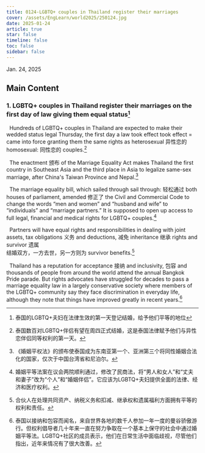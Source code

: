 ```yaml
---
title: 0124-LGBTQ+ couples in Thailand register their marriages
cover: /assets/EngLearn/world2025/250124.jpg
date: 2025-01-24
article: true
star: false
timeline: false
toc: false
sidebar: false
---
```

Jan. 24, 2025
<!-- more -->

## Main Content

### 1. LGBTQ+ couples in Thailand register their marriages on the first day of law giving them equal status[^t1]

&nbsp; Hundreds of LGBTQ+ couples in Thailand are expected to make their wedded status legal Thursday, the first day a law 
<span class="hover-note">
took effect
<span class="hover-content">
took effect = came into force
</span></span>
 granting them the same rights as 
<span class="hover-note">
heterosexual
<span class="hover-content">
异性恋的<br>
homosexual: 同性恋的
</span></span>
 couples.[^s1]

&nbsp; The 
<span class="hover-note">
enactment
<span class="hover-content">
颁布
</span></span>
 of the Marriage Equality Act makes Thailand the first country in Southeast Asia and the third place in Asia to legalize same-sex marriage, after China's Taiwan Province and Nepal.[^s2]


&nbsp; The marriage equality bill, which 
<span class="hover-note">
sailed through
<span class="hover-content">
sail through: 轻松通过
</span></span>
 both houses of parliament, 
<span class="hover-note">
amended
<span class="hover-content">
修正了
</span></span>
 the Civil and Commercial Code to change the words “men and women” and “husband and wife” to “individuals” and “marriage partners.” It is supposed to open up access to full legal, financial and medical rights for LGBTQ+ couples.[^s3]


&nbsp; Partners will have equal rights and responsibilities in dealing with joint assets, tax 
<span class="hover-note">
obligations
<span class="hover-content">
义务
</span></span>
 and 
<span class="hover-note">
deductions,
<span class="hover-content">
减免
</span></span>
<span class="space"> </span>
<span class="hover-note">
inheritance
<span class="hover-content">
继承
</span></span>
 rights and 
<span class="hover-note">
survivor
<span class="hover-content">
遗属 <br>
结婚双方，一方去世，另一方则为 survivor
</span></span>
 benefits.[^s4]


&nbsp; Thailand has a reputation for 
<span class="hover-note">
acceptance
<span class="hover-content">
接纳
</span></span>
and 
<span class="hover-note">
inclusivity,
<span class="hover-content">
包容
</span></span>
and thousands of people from around the world attend the annual Bangkok Pride parade. But rights advocates have struggled for decades to pass a marriage equality law in a largely conservative society where members of the LGBTQ+ community say they face discrimination in everyday life, although they note that things have improved greatly in recent years.[^s5]


[^t1]: 泰国的LGBTQ+夫妇在法律生效的第一天登记结婚，给予他们平等的地位

[^s1]: 泰国数百对LGBTQ+伴侣有望在周四正式结婚，这是泰国法律赋予他们与异性恋伴侣同等权利的第一天。

[^s2]: 《婚姻平权法》的颁布使泰国成为东南亚第一个、亚洲第三个将同性婚姻合法化的国家，仅次于中国台湾省和尼泊尔。

[^s3]: 婚姻平等法案在议会两院顺利通过，修改了民商法，将“男人和女人”和“丈夫和妻子”改为“个人”和“婚姻伴侣”。它应该为LGBTQ+夫妇提供全面的法律、经济和医疗权利。

[^s4]: 合伙人在处理共同资产、纳税义务和扣减、继承权和遗属福利方面拥有平等的权利和责任。

[^s5]: 泰国以接纳和包容而闻名，来自世界各地的数千人参加一年一度的曼谷骄傲游行。但权利倡导者几十年来一直在努力争取在一个基本上保守的社会中通过婚姻平等法。LGBTQ+社区的成员表示，他们在日常生活中面临歧视，尽管他们指出，近年来情况有了很大改善。